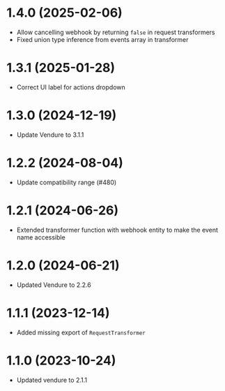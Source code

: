 # 1.4.0 (2025-02-06)

- Allow cancelling webhook by returning `false` in request transformers
- Fixed union type inference from events array in transformer

# 1.3.1 (2025-01-28)

- Correct UI label for actions dropdown

# 1.3.0 (2024-12-19)

- Update Vendure to 3.1.1

# 1.2.2 (2024-08-04)

- Update compatibility range (#480)

# 1.2.1 (2024-06-26)

- Extended transformer function with webhook entity to make the event name accessible

# 1.2.0 (2024-06-21)

- Updated Vendure to 2.2.6

# 1.1.1 (2023-12-14)

- Added missing export of `RequestTransformer`

# 1.1.0 (2023-10-24)

- Updated vendure to 2.1.1
